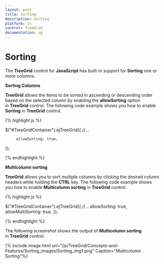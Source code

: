 ```yaml
---
layout: post
title: Sorting
description: sorting
platform: js
control: TreeGrid
documentation: ug
---
```


# Sorting

The **TreeGrid** control for **JavaScript** has built-in support for **Sorting** one or more columns.

**Sorting Columns**

**TreeGrid** allows the items to be sorted in ascending or descending order based on the selected column by enabling the **allowSorting** option in **TreeGrid** control. The following code example shows you how to enable **Sorting** in **TreeGrid** control.

{% highlight js %}


$("#TreeGridContainer").ejTreeGrid({
         //...

         allowSorting: true,
});



{% endhighlight %}

**Multicolumn sorting**

**TreeGrid** allows you to sort multiple columns by clicking the desired column headers while holding the **CTRL** key. The following code example shows you how to enable **Multicolumn sorting** in **TreeGrid** control.

{% highlight js %}

$("#TreeGridContainer").ejTreeGrid({
                //...
                allowSorting: true,
                allowMultiSorting: true,
});


{% endhighlight %}



The following screenshot shows the output of **Multicolumn sorting** in **TreeGrid** control.

{% include image.html url="/js/TreeGrid/Concepts-and-Features/Sorting_images/Sorting_img1.png" Caption="Multicolumn Sorting"%}

